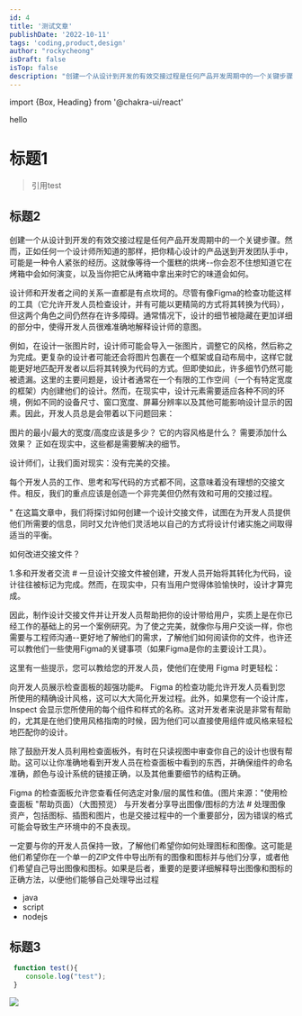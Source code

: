 ```yaml
---
id: 4
title: '测试文章'
publishDate: '2022-10-11'
tags: 'coding,product,design'
author: "rockycheong"
isDraft: false
isTop: false
description: "创建一个从设计到开发的有效交接过程是任何产品开发周期中的一个关键步骤。然而，正如任何一个设计师所知道的那样，把你精心设计的产品送到开发团队手中，可能是一种令人紧张的经历。这就像等待一个蛋糕的烘烤--你会忍不住想知道它在烤箱中会如何演变，以及当你把它从烤箱中拿出来时它的味道会如何。"
---
```


import {Box, Heading} from '@chakra-ui/react'

<Box backgroundColor="blue" fontSize="30px">
hello
</Box>

# 标题1

> 引用test


## 标题2

创建一个从设计到开发的有效交接过程是任何产品开发周期中的一个关键步骤。然而，正如任何一个设计师所知道的那样，把你精心设计的产品送到开发团队手中，可能是一种令人紧张的经历。这就像等待一个蛋糕的烘烤--你会忍不住想知道它在烤箱中会如何演变，以及当你把它从烤箱中拿出来时它的味道会如何。

设计师和开发者之间的关系一直都是有点坎坷的。尽管有像Figma的检查功能这样的工具（它允许开发人员检查设计，并有可能以更精简的方式将其转换为代码），但这两个角色之间仍然存在许多障碍。通常情况下，设计的细节被隐藏在更加详细的部分中，使得开发人员很难准确地解释设计师的意图。

例如，在设计一张图片时，设计师可能会导入一张图片，调整它的风格，然后称之为完成。更复杂的设计者可能还会将图片包裹在一个框架或自动布局中，这样它就能更好地匹配开发者以后将其转换为代码的方式。但即使如此，许多细节仍然可能被遗漏。这里的主要问题是，设计者通常在一个有限的工作空间（一个有特定宽度的框架）内创建他们的设计。然而，在现实中，设计元素需要适应各种不同的环境，例如不同的设备尺寸、窗口宽度、屏幕分辨率以及其他可能影响设计显示的因素。因此，开发人员总是会带着以下问题回来：

图片的最小/最大的宽度/高度应该是多少？
它的内容风格是什么？
需要添加什么效果？
正如在现实中，这些都是需要解决的细节。

设计师们，让我们面对现实：没有完美的交接。

每个开发人员的工作、思考和写代码的方式都不同，这意味着没有理想的交接文件。相反，我们的重点应该是创造一个非完美但仍然有效和可用的交接过程。

"
在这篇文章中，我们将探讨如何创建一个设计交接文件，试图在为开发人员提供他们所需要的信息，同时又允许他们灵活地以自己的方式将设计付诸实施之间取得适当的平衡。

如何改进交接文件？

1.多和开发者交流 #
一旦设计交接文件被创建，开发人员开始将其转化为代码，设计往往被标记为完成。然而，在现实中，只有当用户觉得体验愉快时，设计才算完成。

因此，制作设计交接文件并让开发人员帮助把你的设计带给用户，实质上是在你已经工作的基础上的另一个案例研究。为了使之完美，就像你与用户交谈一样，你也需要与工程师沟通--更好地了解他们的需求，了解他们如何阅读你的文件，也许还可以教他们一些使用Figma的关键事项（如果Figma是你的主要设计工具）。

这里有一些提示，您可以教给您的开发人员，使他们在使用 Figma 时更轻松：

向开发人员展示检查面板的超强功能#。
Figma 的检查功能允许开发人员看到您所使用的精确设计风格，这可以大大简化开发过程。此外，如果您有一个设计库，Inspect 会显示您所使用的每个组件和样式的名称。这对开发者来说是非常有帮助的，尤其是在他们使用风格指南的时候，因为他们可以直接使用组件或风格来轻松地匹配你的设计。

除了鼓励开发人员利用检查面板外，有时在只读视图中审查你自己的设计也很有帮助。这可以让你准确地看到开发人员在检查面板中看到的东西，并确保组件的命名准确，颜色与设计系统的链接正确，以及其他重要细节的结构正确。


Figma 的检查面板允许您查看任何选定对象/层的属性和值。(图片来源："使用检查面板 "帮助页面）（大图预览）
与开发者分享导出图像/图标的方法 #
处理图像资产，包括图标、插图和图片，也是交接过程中的一个重要部分，因为错误的格式可能会导致生产环境中的不良表现。

一定要与你的开发人员保持一致，了解他们希望你如何处理图标和图像。这可能是他们希望你在一个单一的ZIP文件中导出所有的图像和图标并与他们分享，或者他们希望自己导出图像和图标。如果是后者，重要的是要详细解释导出图像和图标的正确方法，以便他们能够自己处理导出过程



- java
- script
- nodejs

## 标题3

```javascript
 function test(){
    console.log("test");
 }
````

![](https://i.imgur.com/NmV3S5I.png)
